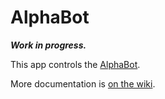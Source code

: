 AlphaBot
===

***Work in progress.***

This app controls the [AlphaBot](http://www.waveshare.com/wiki/AlphaBot).

More documentation is [on the wiki](https://github.com/rakeshpai/alphabot/wiki).
